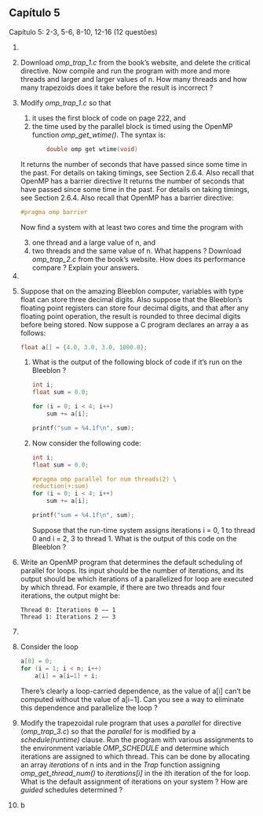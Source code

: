 ## Capítulo 5

Capítulo 5: 2-3, 5-6, 8-10, 12-16 (12 questões)

1. 
2. Download _omp_trap_1.c_ from the book’s website, and delete the critical directive. Now compile and run the program with more and more threads and larger and larger values of n. How many threads and how many trapezoids does it take before the result is incorrect ?
3. Modify _omp_trap_1.c_ so that
   1. it uses the first block of code on page 222, and
   2. the time used by the parallel block is timed using the OpenMP function _omp_get_wtime()_. The syntax is:
        ```c
            double omp get wtime(void)
        ``` 
    It returns the number of seconds that have passed since some time in the past. For details on taking timings, see Section 2.6.4. Also recall that OpenMP has a barrier directive It returns the number of seconds that have passed since some time in the past. For details on taking timings, see Section 2.6.4. Also recall that OpenMP has a barrier directive:

    ```c
    #pragma omp barrier
    ```
    Now find a system with at least two cores and time the program with

    3. one thread and a large value of n, and
    4. two threads and the same value of n. What happens ? Download _omp_trap_2.c_ from the book’s website. How does its performance compare ? Explain your answers.
4. 
5. Suppose that on the amazing Bleeblon computer, variables with type float can store three decimal digits. Also suppose that the Bleeblon’s floating point registers can store four decimal digits, and that after any floating point operation, the result is rounded to three decimal digits before being stored. Now suppose a C program declares an array a as follows:
    ```c
    float a[] = {4.0, 3.0, 3.0, 1000.0};
    ```

   1. What is the output of the following block of code if it’s run on the Bleeblon ?
        ```c
        int i;
        float sum = 0.0;

        for (i = 0; i < 4; i++)
            sum += a[i];

        printf("sum = %4.1f\n", sum);
        ```
    2. Now consider the following code:
        ```c
        int i;
        float sum = 0.0;

        #pragma omp parallel for num threads(2) \
        reduction(+:sum)
        for (i = 0; i < 4; i++)
            sum += a[i];

        printf("sum = %4.1f\n", sum);
        ```
        Suppose that the run-time system assigns iterations i = 0, 1 to thread 0 and i = 2, 3 to thread 1. What is the output of this code on the Bleeblon ?

6. Write an OpenMP program that determines the default scheduling of parallel for loops. Its input should be the number of iterations, and its output should be which iterations of a parallelized for loop are executed by which thread. For example, if there are two threads and four iterations, the output might be:
    ```shell
    Thread 0: Iterations 0 −− 1
    Thread 1: Iterations 2 −− 3
    ```
7. 
8. Consider the loop
    ```c
    a[0] = 0;
    for (i = 1; i < n; i++)
        a[i] = a[i−1] + i;
    ```
    There’s clearly a loop-carried dependence, as the value of a[i] can’t be computed without the value of a[i−1]. Can you see a way to eliminate this dependence and parallelize the loop ?
9.  Modify the trapezoidal rule program that uses a _parallel_ for directive (_omp_trap_3.c_) so that the _parallel_ for is modified by a _schedule(runtime)_ clause. Run the program with various assignments to the environment variable _OMP_SCHEDULE_ and determine which iterations are assigned to which thread. This can be done by allocating an array _iterations_ of n ints and in the _Trap_ function assigning _omp_get_thread_num()_ to _iterations[i]_ in the ith iteration of the for loop. What is the default assignment of iterations on your system ? How are _guided_ schedules determined ?
10. b